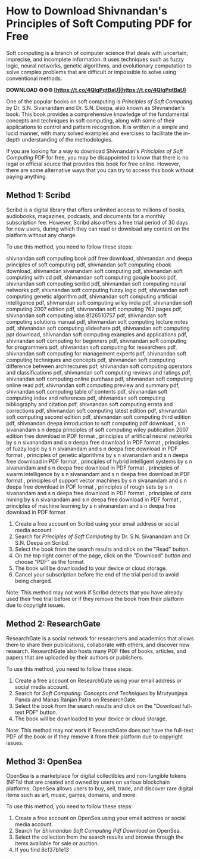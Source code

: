 # How to Download Shivnandan's Principles of Soft Computing PDF for Free
 
Soft computing is a branch of computer science that deals with uncertain, imprecise, and incomplete information. It uses techniques such as fuzzy logic, neural networks, genetic algorithms, and evolutionary computation to solve complex problems that are difficult or impossible to solve using conventional methods.
 
**DOWNLOAD ⚙⚙⚙ [https://t.co/4QIgPqtBaU](https://t.co/4QIgPqtBaU)**


 
One of the popular books on soft computing is *Principles of Soft Computing* by Dr. S.N. Sivanandam and Dr. S.N. Deepa, also known as Shivnandan's book. This book provides a comprehensive knowledge of the fundamental concepts and techniques in soft computing, along with some of their applications to control and pattern recognition. It is written in a simple and lucid manner, with many solved examples and exercises to facilitate the in-depth understanding of the methodologies.
 
If you are looking for a way to download Shivnandan's *Principles of Soft Computing* PDF for free, you may be disappointed to know that there is no legal or official source that provides this book for free online. However, there are some alternative ways that you can try to access this book without paying anything.
 
## Method 1: Scribd
 
Scribd is a digital library that offers unlimited access to millions of books, audiobooks, magazines, podcasts, and documents for a monthly subscription fee. However, Scribd also offers a free trial period of 30 days for new users, during which they can read or download any content on the platform without any charge.
 
To use this method, you need to follow these steps:
 
shivnandan soft computing book pdf free download,  shivnandan and deepa principles of soft computing pdf,  shivnandan soft computing ebook download,  shivnandan sivanandam soft computing pdf,  shivnandan soft computing with cd pdf,  shivnandan soft computing google books pdf,  shivnandan soft computing scribd pdf,  shivnandan soft computing neural networks pdf,  shivnandan soft computing fuzzy logic pdf,  shivnandan soft computing genetic algorithm pdf,  shivnandan soft computing artificial intelligence pdf,  shivnandan soft computing wiley india pdf,  shivnandan soft computing 2007 edition pdf,  shivnandan soft computing 762 pages pdf,  shivnandan soft computing isbn 8126510757 pdf,  shivnandan soft computing solutions manual pdf,  shivnandan soft computing lecture notes pdf,  shivnandan soft computing slideshare pdf,  shivnandan soft computing ppt download,  shivnandan soft computing examples and applications pdf,  shivnandan soft computing for beginners pdf,  shivnandan soft computing for programmers pdf,  shivnandan soft computing for researchers pdf,  shivnandan soft computing for management experts pdf,  shivnandan soft computing techniques and concepts pdf,  shivnandan soft computing difference between architectures pdf,  shivnandan soft computing operators and classifications pdf,  shivnandan soft computing reviews and ratings pdf,  shivnandan soft computing online purchase pdf,  shivnandan soft computing online read pdf,  shivnandan soft computing preview and summary pdf,  shivnandan soft computing table of contents pdf,  shivnandan soft computing index and references pdf,  shivnandan soft computing bibliography and citation pdf,  shivnandan soft computing errata and corrections pdf,  shivnandan soft computing latest edition pdf,  shivnandan soft computing second edition pdf,  shivnandan soft computing third edition pdf,  shivnandan deepa introduction to soft computing pdf download ,  s n sivanandam s n deepa principles of soft computing wiley publication 2007 edition free download in PDF format ,  principles of artificial neural networks by s n sivanandam and s n deepa free download in PDF format ,  principles of fuzzy logic by s n sivanandam and s n deepa free download in PDF format ,  principles of genetic algorithms by s n sivanandam and s n deepa free download in PDF format ,  principles of hybrid intelligent systems by s n sivanandam and s n deepa free download in PDF format ,  principles of swarm intelligence by s n sivanandam and s n deepa free download in PDF format ,  principles of support vector machines by s n sivanandam and s n deepa free download in PDF format ,  principles of rough sets by s n sivanandam and s n deepa free download in PDF format ,  principles of data mining by s n sivanandam and s n deepa free download in PDF format ,  principles of machine learning by s n sivanandam and s n deepa free download in PDF format
 
1. Create a free account on Scribd using your email address or social media account.
2. Search for *Principles of Soft Computing* by Dr. S.N. Sivanandam and Dr. S.N. Deepa on Scribd.
3. Select the book from the search results and click on the "Read" button.
4. On the top right corner of the page, click on the "Download" button and choose "PDF" as the format.
5. The book will be downloaded to your device or cloud storage.
6. Cancel your subscription before the end of the trial period to avoid being charged.

Note: This method may not work if Scribd detects that you have already used their free trial before or if they remove the book from their platform due to copyright issues.
 
## Method 2: ResearchGate
 
ResearchGate is a social network for researchers and academics that allows them to share their publications, collaborate with others, and discover new research. ResearchGate also hosts many PDF files of books, articles, and papers that are uploaded by their authors or publishers.
 
To use this method, you need to follow these steps:

1. Create a free account on ResearchGate using your email address or social media account.
2. Search for *Soft Computing: Concepts and Techniques* by Mrutyunjaya Panda and Manas Ranjan Patra on ResearchGate.
3. Select the book from the search results and click on the "Download full-text PDF" button.
4. The book will be downloaded to your device or cloud storage.

Note: This method may not work if ResearchGate does not have the full-text PDF of the book or if they remove it from their platform due to copyright issues.
 
## Method 3: OpenSea
 
OpenSea is a marketplace for digital collectibles and non-fungible tokens (NFTs) that are created and owned by users on various blockchain platforms. OpenSea allows users to buy, sell, trade, and discover rare digital items such as art, music, games, domains, and more.
 
To use this method, you need to follow these steps:

1. Create a free account on OpenSea using your email address or social media account.
2. Search for *Shivnandan Soft Computing Pdf Download* on OpenSea.
3. Select the collection from the search results and browse through the items available for sale or auction.
4. If you find 8cf37b1e13


